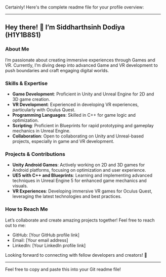 Certainly! Here's the complete readme file for your profile overview:

---

## Hey there! 👋 I’m Siddharthsinh Dodiya (H1Y1B8S1)

### About Me

I’m passionate about creating immersive experiences through Games and VR. Currently, I’m diving deep into advanced Game and VR development to push boundaries and craft engaging digital worlds.

### Skills & Expertise

- **Game Development**: Proficient in Unity and Unreal Engine for 2D and 3D game creation.
- **VR Development**: Experienced in developing VR experiences, particularly with Oculus Quest.
- **Programming Languages**: Skilled in C++ for game logic and optimization.
- **Scripting**: Proficient in Blueprints for rapid prototyping and gameplay mechanics in Unreal Engine.
- **Collaboration**: Open to collaborating on Unity and Unreal-based projects, especially in game and VR development.

### Projects & Contributions

- **Unity Android Games**: Actively working on 2D and 3D games for Android platforms, focusing on optimization and user experience.
- **UE5 with C++ and Blueprints**: Learning and implementing advanced techniques in Unreal Engine 5 for enhanced game mechanics and visuals.
- **VR Experiences**: Developing immersive VR games for Oculus Quest, leveraging the latest technologies and best practices.

### How to Reach Me

Let’s collaborate and create amazing projects together! Feel free to reach out to me:
- GitHub: [Your GitHub profile link]
- Email: [Your email address]
- LinkedIn: [Your LinkedIn profile link]

Looking forward to connecting with fellow developers and creators! 🚀

---

Feel free to copy and paste this into your Git readme file!

<!---
H1Y1B8S1/H1Y1B8S1 is a ✨ special ✨ repository because its `README.md` (this file) appears on your GitHub profile.
You can click the Preview link to take a look at your changes.
--->
